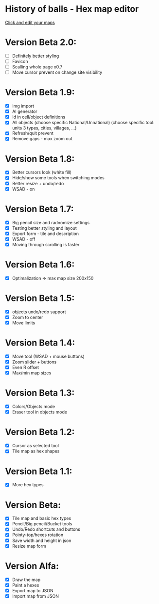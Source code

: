 # History of balls - Hex map editor
[Click and edit your maps](https://luki20091.github.io/Hex-map-editor/)

# Version Beta 2.0:
- [ ] Definitely better styling
- [ ] Favicon
- [ ] Scalling whole page x0.7
- [ ] Move cursor prevent on change site visibility

# Version Beta 1.9:
- [x] Img import
- [x] AI generator
- [x] Id in cell/object definitions
- [x] All objects (choose specific National/Unnational) (choose specific tool: units 3 types, cities, villages, ...)
- [x] Refresh/quit prevent
- [x] Remove gaps - max zoom out
      
# Version Beta 1.8:
- [x] Better cursors look (white fill)
- [x] Hide/show some tools when switching modes
- [x] Better resize + undo/redo
- [x] WSAD - on
      
# Version Beta 1.7:
- [x] Big pencil size and radnomize settings
- [x] Testing better styling and layout
- [x] Export form - tile and description
- [x] WSAD - off
- [x] Moving through scrolling is faster

# Version Beta 1.6:
- [x] Optimalization => max map size 200x150

# Version Beta 1.5:
- [x] objects undo/redo support
- [x] Zoom to center
- [x] Move limits

# Version Beta 1.4:
- [x] Move tool (WSAD + mouse buttons)
- [x] Zoom slider + buttons
- [x] Even R offset
- [x] Max/min map sizes
      
# Version Beta 1.3:
- [x] Colors/Objects mode
- [x] Eraser tool in objects mode
      
# Version Beta 1.2:
- [x] Cursor as selected tool
- [x] Tile map as hex shapes

# Version Beta 1.1:
- [x] More hex types

# Version Beta:
- [x] Tile map and basic hex types
- [x] Pencil/Big pencil/Bucket tools
- [x] Undo/Redo shortcuts and buttons
- [x] Pointy-top/hexes rotation
- [x] Save width and height in json
- [x] Resize map form

# Version Alfa:
- [x] Draw the map
- [x] Paint a hexes
- [x] Export map to JSON
- [x] Import map from JSON
